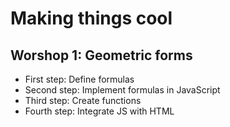 # Making things cool

## Worshop 1: Geometric forms
- First step: Define formulas
- Second step: Implement formulas in JavaScript
- Third step: Create functions
- Fourth step: Integrate JS with HTML
